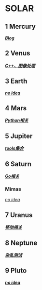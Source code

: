 # SOLAR

## 1 Mercury
[***Blog***](https://github.com/joyous-x/solar/tree/master/mercury)

## 2 Venus
[***C++、图像处理***](https://github.com/joyous-x/solar/tree/master/venus)

## 3 Earth
[***no idea***]()

## 4 Mars
[***Python相关***](https://github.com/joyous-x/solar/tree/master/mars)

## 5 Jupiter
[***tools集合***](https://github.com/joyous-x/solar/tree/master/jupiter)

## 6 Saturn
[***Go相关***](https://github.com/joyous-x/saturn)
### Mimas
[*no idea*]()

## 7 Uranus
[***移动相关***](https://github.com/joyous-x/solar/tree/master/uranus)

## 8 Neptune
[***杂乱测试***](https://github.com/joyous-x/solar/tree/master/neptune)

## 9 Pluto
[***no idea***](https://github.com/joyous-x/solar/tree/master/pluto)




